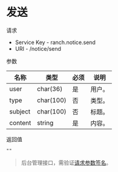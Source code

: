 # 发送

请求
- Service Key - ranch.notice.send
- URI - /notice/send

参数

|名称|类型|必须|说明|
|---|---|---|---|
|user|char(36)|是|用户。|
|type|char(100)|否|类型。|
|subject|char(100)|否|标题。|
|content|string|是|内容。|

返回值
```
""
```

> 后台管理接口，需验证[请求参数签名](https://github.com/heisedebaise/tephra/blob/master/tephra-ctrl/doc/sign.md)。
